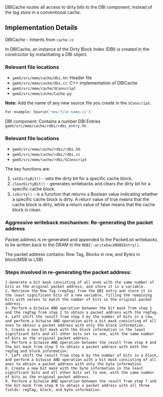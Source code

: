 DBICache routes all access to dirty bits to the DBI component, instead of the tag store in a conventional cache.   

## Implementation Details

DBICache - Inherits from `cache.cc` 

In DBICache, an instance of the Dirty Block Index (DBI) is created in the constructor by instantiating a DBI object.

### Relevant file locations
- `gem5/src/mem/cache/dbi.hh`: Header file
- `gem5/src/mem/cache/dbi.cc`: C++ implementation of DBICache
- `gem5/src/mem/cache/SConscript`
- `gem5/src/mem/cache/Cache.py`

**Note:** Add the name of any new source file you create in the `SConscript`.    

``` python
For example: Source('new-file-name.cc')
```

DBI component: Contains a number DBI Entries `gem5/src/mem/cache/rdbi/rdbi_entry.hh`

### Relevant file locations

- `gem5/src/mem/cache/rdbi/rdbi.hh `
- `gem5/src/mem/cache/rdbi/rdbi.cc`
- `gem5/src/mem/cache/rdbi/SConscript`   

The key functions are:

1. `setDirtyBit()` - sets the dirty bit for a specific cache block.  
2. `clearDirtyBit()` - generates writebacks and clears the dirty bit for a specific cache block.  
3. `isDirty()` - is a function that returns a Boolean value indicating whether a specific cache block is dirty. A return value of true means that the cache block is dirty, while a return value of false means that the cache block is clean.

### Aggressive writeback mechanism: Re-generating the packet address 

Packet address is re-generated and appended to the PacketList writebacks to be written back to the DRAM in the `RDBI::writebackRDBIEntry()`.

The packet address contains: Row Tag, Blocks in row, and Bytes in block(MSB to LSB)

### Steps involved in re-generating the packet address:
``` 
1.Generate a bit mask consisting of all ones with the same number of bits as the original packet address, and store it in a variable.   
2. Retrieve the Row Tag (regTag) from the DBI entry and store it in the least significant bits of a new variable, filling the remaining bits with zeroes to match the number of bits in the original packet address.   
3. Perform a bitwise AND operation between the bit mask from step 1 and the regTag from step 2 to obtain a packet address with the regTag.
4. Left shift the result from step 3 by the number of bits in a row, and perform a bitwise AND operation with a bit mask consisting of all ones to obtain a packet address with only the block information.   
5. Create a new bit mask with the block information in the least significant bits and all other bits set to one, with the same number of bits as the original packet address.   
6. Perform a bitwise AND operation between the result from step 4 and the bit mask from step 5 to obtain a packet address with both the regTag and block information.   
7. Left shift the result from step 6 by the number of bits in a block, and perform a bitwise AND operation with a bit mask consisting of all ones to obtain a packet address with only the byte information.  
8. Create a new bit mask with the byte information in the least significant bits and all other bits set to one, with the same number of bits as the original packet address.   
9. Perform a bitwise AND operation between the result from step 7 and the bit mask from step 8 to obtain a packet address with all three fields: regTag, block, and byte information.
```